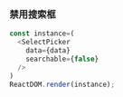 ### 禁用搜索框

<!--start-code-->
```js
const instance=(
  <SelectPicker
    data={data}
    searchable={false}
  />
)
ReactDOM.render(instance);
```
<!--end-code-->